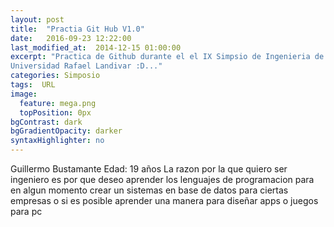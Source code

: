 ```yaml
---
layout: post
title:  "Practia Git Hub V1.0"
date:   2016-09-23 12:22:00
last_modified_at:  2014-12-15 01:00:00
excerpt: "Practica de Github durante el el IX Simpsio de Ingenieria de la
Universidad Rafael Landivar :D..."
categories: Simposio
tags:  URL
image:
  feature: mega.png
  topPosition: 0px
bgContrast: dark
bgGradientOpacity: darker
syntaxHighlighter: no
---
```

Guillermo Bustamante
Edad: 19 años
La razon por la que quiero ser ingeniero es por que deseo aprender los lenguajes de programacion
para en algun momento crear un sistemas en base de datos para ciertas empresas o si es posible
aprender una manera para diseñar apps o juegos para pc
